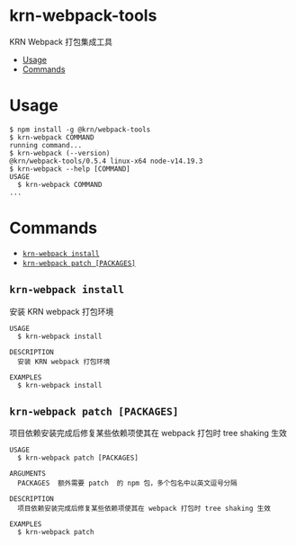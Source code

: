 krn-webpack-tools
=================

KRN Webpack 打包集成工具

<!-- toc -->
* [Usage](#usage)
* [Commands](#commands)
<!-- tocstop -->
# Usage
<!-- usage -->
```sh-session
$ npm install -g @krn/webpack-tools
$ krn-webpack COMMAND
running command...
$ krn-webpack (--version)
@krn/webpack-tools/0.5.4 linux-x64 node-v14.19.3
$ krn-webpack --help [COMMAND]
USAGE
  $ krn-webpack COMMAND
...
```
<!-- usagestop -->
# Commands
<!-- commands -->
* [`krn-webpack install`](#krn-webpack-install)
* [`krn-webpack patch [PACKAGES]`](#krn-webpack-patch-packages)

## `krn-webpack install`

安装 KRN webpack 打包环境

```
USAGE
  $ krn-webpack install

DESCRIPTION
  安装 KRN webpack 打包环境

EXAMPLES
  $ krn-webpack install
```

## `krn-webpack patch [PACKAGES]`

项目依赖安装完成后修复某些依赖项使其在 webpack 打包时 tree shaking 生效

```
USAGE
  $ krn-webpack patch [PACKAGES]

ARGUMENTS
  PACKAGES  额外需要 patch  的 npm 包，多个包名中以英文逗号分隔

DESCRIPTION
  项目依赖安装完成后修复某些依赖项使其在 webpack 打包时 tree shaking 生效

EXAMPLES
  $ krn-webpack patch
```
<!-- commandsstop -->

